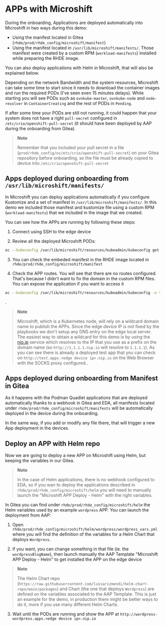# APPs with Microshift

During the onboarding, Applications are deployed automatically into Microshift in two ways during this demo:
  * Using the manifest located in Gitea (`rhde/prod/rhde_config/microshift/manifest`) 
  * Using the manifest located in `/usr/lib/microshift/manifests/`. Those manifest were created by a custom RPM (`workload-manifests`) installed while preparing the RHDE image.  

You can also deploy applications with Helm in Microshift, that will also be explained below.
  
Depending on the network Bandwidth and the system resources, Microshift can take some time to start since it needs to download the container images and run the required PODs (I've seen even 15 minutes delays). While starting you will see PODs such as `ovnkube-master`, `ovnkube-node` and `node-resolver` in `ContainerCreating` and the rest of PODs in `Pending`.

If after some time your PODs are still not running, it could happen that your system does not have a right `pull-secret` configured in `/etc/crio/openshift-pull-secret` (it should have been deployed by AAP during the onboarding from Gitea).

  >**Note**
  >
  > Remember that you included your pull secret in a file (`prod/rhde_config/os/etc/crio/openshift-pull-secret`) on your Gitea repository before onboarding, so the file must be already copied to device into `/etc/crio/openshift-pull-secret`
  


## Apps deployed during onboarding from `/usr/lib/microshift/manifests/`

In Microshift you can deploy applications automatically if you configure Kustomize and a set of manifest in `/usr/lib/microshift/manifests/`. In this demo we included those manifest and kustomize file using a custom RPM (`workload-manifests`) that we included in the image that we created.

You can see how the APPs are running by following these steps:

1) Connect using SSH to the edge device

2) Review all the deployed Microshift PODs:

```bash
oc --kubeconfig /var/lib/microshift/resources/kubeadmin/kubeconfig get pods --all-namespaces
```

3) You can check the embeded manifest in the RHDE image located in `rhde/prod/rhde_config/microshift/manifest`


4) Check the APP routes. You will see that there are no routes configured. That's because I didn't want to fix the domain in the custom RPM files. You can expose the application if you want to access it 

```bash
oc --kubeconfig /var/lib/microshift/resources/kubeadmin/kubeconfig -n test expose service hello-test-service
```

.
  >**Note**
  >
  > Microshift, which is a Kubernetes node, will rely on a wildcard domain name to publish the APPs. Since the edge device IP is not fixed by the playbooks we don't setup any DNS entry on the edge local server. The easiest way to obtain a wildcard for this demo is by using the [nio.ip](http://nio.io) service which resolves to the IP that you use as a prefix on the domain name (so `http://1.1.1.1.nip.io` will resolve to `1.1.1.1`). As you can see there is already a deployed test app that you can check on `http://test.apps.<edge device ip>.nip.io` on the Web Browser with the SOCKS proxy configured..

## Apps deployed during onboarding from Manifest in Gitea

As it happens with the Podman Quadlet applications that are deployed automatically thanks to a webhook in Gitea and EDA, all manifests located under `rhde/prod/rhde_config/microshift/manifests` will be automatically deployed in the device during the onboarding.

In the same way, if you add or modify any file there, that will trigger a new App deployment in the devices.


## Deploy an APP with Helm repo

Now we are going to deploy a new APP on Microshift using Helm, but keeping the variables in our Gitea. 

  >**Note**
  >
  > In the case of Helm applications, there is no webhook configured to EDA, so if you wan to deploy the applications described in `rhde/prod/rhde_config/microshift/helm` you will need to manually launch the "Microshift APP Deploy - Helm" with the right variables.

In Gitea you can find under `rhde/prod/rhde_config/microshift/helm` the Helm variables used by an example `wordpress` APP. You can launch the deployment from AAP:

1. Open `rhde/prod/rhde_config/microshift/helm/wordpress/wordpress_vars.yml` where you will find the definition of the variables for a Helm Chart that deploys `Wordpress`.

2. If you want, you can change something in that file (ie. the `wordpressBlogName`), then launch manually the AAP Template "Microshift APP Deploy - Helm" to get installed the APP on the edge device

  >**Note**
  >
  > The Helm Chart repo (`https://raw.githubusercontent.com/luisarizmendi/helm-chart-repo/main/packages`) and Chart (the one that deploys `Wordpress`) are defined on the variables associated to the AAP Template. This is just an example for the demo, in production there might be better ways to do it, more if you use many different Helm Charts.

3. Wait until the PODs are running and show the APP at `http://wordpress-wordpress.apps.<edge device ip>.nip.io`






